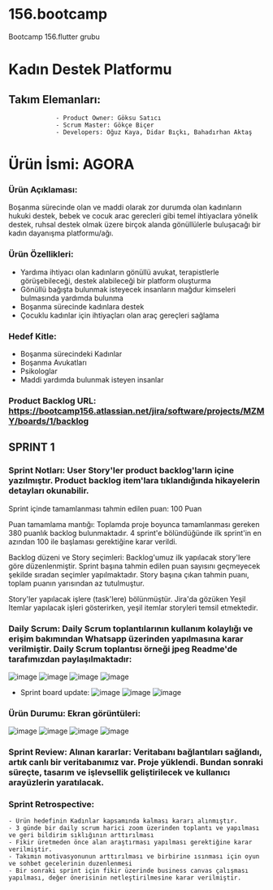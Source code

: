 # 156.bootcamp
Bootcamp 156.flutter grubu

# Kadın Destek Platformu

## Takım Elemanları:

                 - Product Owner: Göksu Satıcı
                 - Scrum Master: Gökçe Biçer
                 - Developers: Oğuz Kaya, Didar Bıçkı, Bahadırhan Aktaş
                 
# Ürün İsmi: AGORA

### Ürün Açıklaması:
Boşanma sürecinde olan ve maddi olarak zor durumda olan kadınların hukuki destek, bebek ve cocuk arac gerecleri gibi temel ihtiyaclara yönelik destek, ruhsal destek olmak üzere birçok alanda gönüllülerle buluşacağı bir kadın dayanışma platformu/ağı.

### Ürün Özellikleri:
- Yardıma ihtiyacı olan kadınların gönüllü avukat, terapistlerle görüşebileceği, destek alabileceği bir platform oluşturma
- Gönüllü bağışta bulunmak isteyecek insanların mağdur kimseleri bulmasında yardımda bulunma
- Boşanma sürecinde kadınlara destek
- Çocuklu kadınlar için ihtiyaçları olan araç gereçleri sağlama

### Hedef Kitle:
- Boşanma sürecindeki Kadınlar
- Boşanma Avukatları
- Psikologlar
- Maddi yardımda bulunmak isteyen insanlar

### Product Backlog URL: https://bootcamp156.atlassian.net/jira/software/projects/MZMY/boards/1/backlog




## SPRINT 1

### Sprint Notları: User Story'ler product backlog'ların içine yazılmıştır. Product backlog item'lara tıklandığında hikayelerin detayları okunabilir.

Sprint içinde tamamlanması tahmin edilen puan: 100 Puan

Puan tamamlama mantığı: Toplamda proje boyunca tamamlanması gereken 380 puanlık backlog bulunmaktadır. 4 sprint'e bölündüğünde ilk sprint'in en azından 100 ile başlaması gerektiğine karar verildi.

Backlog düzeni ve Story seçimleri: Backlog'umuz ilk yapılacak story'lere göre düzenlenmiştir. Sprint başına tahmin edilen puan sayısını geçmeyecek şekilde sıradan seçimler yapılmaktadır. Story başına çıkan tahmin puanı, toplam puanın yarısından az tutulmuştur.

Story'ler yapılacak işlere (task'lere) bölünmüştür. Jira'da gözüken Yeşil Itemlar yapılacak işleri gösterirken, yeşil itemlar storyleri temsil etmektedir.


### Daily Scrum: Daily Scrum toplantılarının kullanım kolaylığı ve erişim bakımından Whatsapp üzerinden yapılmasına karar verilmiştir. Daily Scrum toplantısı örneği jpeg Readme'de tarafımızdan paylaşılmaktadır:


![image](https://user-images.githubusercontent.com/104504113/167447517-53ba0e48-1979-4129-b990-91d9e201ef54.png)
![image](https://user-images.githubusercontent.com/104504113/167447671-7b89070a-c610-4990-b4e5-86bf98275225.png) ![image](https://user-images.githubusercontent.com/104504113/167448698-1d038b6d-c9de-40c2-add0-8a77033f97d4.png) ![image](https://user-images.githubusercontent.com/104504113/167448880-6ce9d7b3-4052-4e06-9c67-4c38538ba5b5.png)
- Sprint board update: ![image](https://user-images.githubusercontent.com/104504113/167449694-6a65657f-0492-44f3-8813-016d54217e7f.png)
![image](https://user-images.githubusercontent.com/104504113/167449754-fff3fc9a-cea2-4b0f-91f4-275b96f0cf46.png)
![image](https://user-images.githubusercontent.com/104504113/167449842-4ec9fc53-5516-4f22-ad00-d365eca56cf7.png)


### Ürün Durumu: Ekran görüntüleri:
 ![image](https://user-images.githubusercontent.com/104504113/167450130-30c8a5ae-58e1-44b1-9a6c-bc2d314f9d16.png)
 ![image](https://user-images.githubusercontent.com/104504113/167450161-b966d473-edc1-4d15-9da9-cb2cf8c00e71.png)
 ![image](https://user-images.githubusercontent.com/104504113/167455986-530b854f-e930-4946-93eb-764cbd95d5b5.png)
 ![image](https://user-images.githubusercontent.com/104504113/167456185-0d3a2977-30ff-4eda-b41a-d795da0600f2.png)



 
 
### Sprint Review: Alınan kararlar: Veritabanı bağlantıları sağlandı, artık canlı bir veritabanımız var. Proje yüklendi. Bundan sonraki süreçte, tasarım ve işlevsellik geliştirilecek ve kullanıcı arayüzlerin yaratılacak.

### Sprint Retrospective:
    - Ürün hedefinin Kadınlar kapsamında kalması kararı alınmıştır.
    - 3 günde bir daily scrum harici zoom üzerinden toplantı ve yapılması ve geri bildirim sıklığının arttırılması
    - Fikir üretmeden önce alan araştırması yapılması gerektiğine karar verilmiştir.
    - Takımın motivasyonunun arttırılması ve birbirine ısınması için oyun ve sohbet gecelerinin duzenlenmesi
    - Bir sonraki sprint için fikir üzerinde business canvas çalışması yapılması, değer önerisinin netleştirilmesine karar verilmiştir.

 


 





